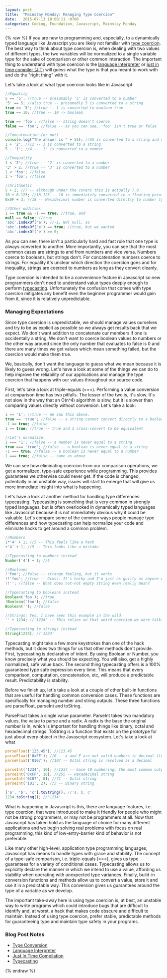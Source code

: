 ```yaml
---
layout: post
title:  "Mainstay Monday: Managing Type Coercion"
date:   2015-07-13 10:00:11 -0700
categories: Coding, Foundation, Javascript, Mainstay Monday
---
```

{% raw %}
If you are new to programming and, especially, to a dynamically typed language like Javascript you are likely not familiar with <a href="https://en.wikipedia.org/wiki/Type_conversion" target="_blank">type coercion</a>.  The best way to think about type coercion is, when dealing with two values of different types, the two variables will be normalized to a single variable type for the sake of comparison or other common interaction. The important thing to understand with type coercion is the <a href="https://en.wikipedia.org/wiki/Interpreter_(computing)" target="_blank">language interpreter</a> or <a href="https://en.wikipedia.org/wiki/Just-in-time_compilation" target="_blank">just in time compiler (JIT)</a> will guess what the type is that you meant to work with and do the "right thing" with it.

Let's take a look at what type coercion looks like in Javascript.

```javascript
//Equality
5 == '5'; //true -- presumably '5' is converted to a number
'5' == 5; //also true -- presumably 5 is converted to a string
true == '5'; //true -- 1 is converted to boolean true
true == 10; //true -- 10 -> boolean

true == 'foo'; //false -- string doesn't coerce
false == 'foo'; //false -- as you can see, 'foo' isn't true or false

//Concatenation (or not)
console.log("The answer is " + 55); //55 is converted to a string and concatenated
1 + '2'; //12 -- 1 is converted to a string
5 - '1'; //4 -- '1' is converted to a number

//Inequality
1 < '2'; //true -- '2' is converted to a number
'3' > 2; //true -- '3' is converted to a number
1 < 'foo'; //false
1 > 'foo'; //false

//Arithmetic
5 + 2; //7 -- although under the covers this is actually 7.0
10 + 8.123; //18.123 -- 10 is immediately converted to a floating point number
0x0F + 3; //18 -- Hexidecimal number is converted directly to number type

//Other oddities
1 == true && -1 == true; //true, and
null == false; //true
'abc'.indexOf('e'); //-1, NOT null, so
'abc'.indexOf('e') == true; //true, but we wanted
'abc'.indexOf('e') >= 0;
```

As you can see, there isn't a particularly hard and fast rule that one type is always converted to another. More importantly, you can see that the most common cases are strings to and from numbers and vice versa. Numbers coerce to booleans, but strings don't. For concatenation numbers coerce to strings. For equality it's unclear which direction the coercion goes and for inequality, strings are coerced to numbers as long as they convert cleanly.

Type coercion is intended to be a convenience feature in Javascript so new programmers don't need to understand value types deeply enough to perform <a href="https://en.wikipedia.org/wiki/Typecasting" target="_blank">typecasting</a>. Unfortunately the confusion that comes with type coercion mitigates any benefit even the beginner programmer would gain from it, since it is relatively unpredictable.

<h3>Managing Expectations</h3>

Since type coercion is unpredictable, we should manage values ourselves and try to be as explicit as possible so we always get results back that we expect. We don't want addition to concatenate our members if one is accidentally a string. We don't want to coerce boolean values to numbers or the other way around since the only number that evaluates to false is 0 and there are many times we get values which mean something failed, but the coercion would make them true.

We, basically, don't want the language to guess what we mean because it is likely to guess wrong. Let's have a look at some of the things we can do to help improve the reliability of our applications and manage the type coercion that happens with our values throughout our source code.

First, let's take a look at triple-equals (===). Performing a value conversion at comparison time has two pitfalls. The lesser of the two is, it's slow. It's not slow in the way that an O(n^4) algorithm is slow, but it is slower than comparing values directly without conversion.  Let's take a look:

```javascript
1 == '1'; //true -- We saw this above.
true == 'true'; //false -- a string cannot convert directly to a boolean
-1 == true; //false
1 == true; //true -- true and 1 cross-convert to be equivalent

//Let's normalize.
1 === '1'; //false -- a number is never equal to a string
true === 'true'; //false -- a boolean is never equal to a string
-1 === true; //false -- a boolean is never equal to a number
1 === true; //false -- same as above
```

We can see how eliminating coercion from our comparison operations, we get a normalized, type-safe experience while programming. This provides guarantees we otherwise could never get. If the code is changed, potentially in an unstable way, issues will start to emerge that will give us more immediate insight into what is happening.

Let's have a look at another method for handling type differences: typecasting. Typecasting is something that is very common in strongly typed languages, but is often overlooked in dynamically typed languages like Javascript because it is not immediately obvious why it could be valuable.  Let's compare some of the common ways people manage type differences and how typecasting can help normalize your code and eliminate hacks to get around a common problem.

```javascript
//Numbers
1*'4' + 1; //5 -- This feels like a hack
+'4' + 1; //5 -- This looks like a mistake

//Typecasting to numbers instead
Number('4') + 1; //5

//Booleans
!'foo'; //false -- strange feeling, but it works
!!'foo'; //true -- Gross. It's hacky and I'm just as guilty as anyone of doing this
!!''; //false -- What does not-not empty string even really mean?

//Typecasting to booleans instead
Boolean('foo'); //true
!Boolean('foo'); //false
Boolean(''); //false

//Strings; Yes, I have seen this example in the wild
'' + 1234; //'1234' -- This relies on that weird coercion we were talking about

//Typecasting to strings instead
String(1234); //'1234'
```

Typecasting might take a few more keystrokes than one of the hack methods, but it does two things for us that other methods don't provide. First, typecasting is declarative of intent. By using Boolean or Number, you know precisely what you should be expecting. You will also, get a highly normalized, safe value back. The second thing typecasting offers is a 100% guaranteed type safe expression every time. This means that every comparison, computation, concatenation, etc, will produce a predictable result. Predictability is stability.

Before we finish up, let's take a look at a couple of other built-in functions that are useful for handling common conversion cases. These functions are specifically for managing number and string outputs.  These three functions are parseFloat, parseInt and toString.

ParseFloat takes a single value parameter. ParseInt takes two mandatory values, the value to parse and a radix. A radix is the base the original number is in, which is important for handling things like binary, octal and hexadecimal strings.  ToString is a function that exists on the prototype for just about every object in the Javascript ecosystem.  Let's take a look at what 

``` javascript
parseFloat('123.45'); //123.45
parseFloat('0xFF'); //0 -- x and F are not valid numbers in decimal floating point
parseFloat('0107'); //107 -- Octal string is resolved as a decimal

parseInt('1234', 10); //1234 -- base 10 numbering; the most common output
parseInt('0xFF', 16); //255 -- Hexadecimal string
parseInt('0107', 8); //71 -- Octal string
parseInt('101', 2); //5 -- Binary string

['a', 'b', 'c'].toString(); //'a, b, c'
1234.toString(); //'1234'
```

What is happening in Javascript is this, there are language features, i.e. type coercion, that were introduced to make it friendly for people who might not be strong programmers, or may not be programmers at all. Now that Javascript has taken hold as the language of choice for many different applications and we begin solving real problems with focus on real programming, this kind of low-entry-barrier kind of behavior is not preferable.

Like many other high-level, application type programming languages, Javascript has means to handle types with grace and stability.  The concept of a type-safe comparison, i.e. triple-equals (===), gives us type guarantees for a variety of conditional cases. Typecasting allows us to explicitly declare the manner in which we intend to use a value, affording us stability when operating with unexpected type variances. Finally, build-in conversion functions and methods allow us to convert a value, store it and use it in a predictable way. This conversion gives us guarantees around the type of a variable as we develop.

The important take-away here is using type coercion is, at best, an unstable way to write programs which could introduce bugs that are difficult to identify and, at worst, a hack that makes code obscure and difficult to maintain. Instead of using type coercion, prefer stable, predictable methods for guaranteeing type and maintain type safety in your programs.

<h3>Blog Post Notes</h3>

<ul>
<li><a href="https://en.wikipedia.org/wiki/Type_conversion" target="_blank">Type Conversion</a></li>
<li><a href="https://en.wikipedia.org/wiki/Interpreter_(computing)" target="_blank">Language Interpreter</a></li>
<li><a href="https://en.wikipedia.org/wiki/Just-in-time_compilation" target="_blank">Just In Time Compilation</a></li>
<li><a href="https://en.wikipedia.org/wiki/Typecasting" target="_blank">Typecasting</a></li>
</ul>
{% endraw %}
    